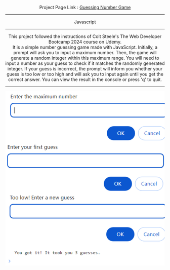 <div align="center">

Project Page Link : <a href="https://daydreamygithubhost.github.io/GuessingGame/">Guessing Number Game</a>
<hr>
Javascript<br>
<hr>
This project followed the instructions of Colt Steele's The Web Developer Bootcamp 2024 course on Udemy.<br>
It is a simple number guessing game made with JavaScript. Initially, a prompt will ask you to input a maximum number. Then, the game will generate a random integer within this maximum range. You will need to input a number as your guess to check if it matches the randomly generated integer. If your guess is incorrect, the prompt will inform you whether your guess is too low or too high and will ask you to input again until you get the correct answer. You can view the result in the console or press 'q' to quit.
<hr>
<img src="https://github.com/DayDreamYGithub/Udemy-WebDevelopment-Practice/blob/main/GuessingGame/gitimg/1.png?raw=true" alt="PC">

</div>
